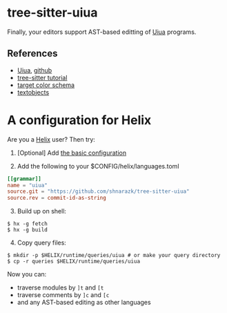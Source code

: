 # tree-sitter-uiua

Finally, your editors support AST-based editting of [Uiua](https://github.com/uiua-lang/uiua) programs.

## References

- [Uiua](https://www.uiua.org), [github](https://github.com/uiua-lang/uiua)
- [tree-sitter tutorial](https://tree-sitter.github.io/tree-sitter/creating-parsers)
- [target color schema](https://github.com/helix-editor/helix/blob/53f47bc47771c94dab51626ca025be28e62eba0c/runtime/themes/solarized_light.toml#L1-L23)
- [textobjects](https://docs.helix-editor.com/guides/textobject.html)

# A configuration for Helix

Are you a [Helix](https://helix-editor.com/) user? Then try:

1. [Optional] Add [the basic configuration](https://github.com/helix-editor/helix/wiki/How-to-install-the-default-language-servers#uiua)

2. Add the following to your $CONFIG/helix/languages.toml

```toml
[[grammar]]
name = "uiua"
source.git = "https://github.com/shnarazk/tree-sitter-uiua"
source.rev = commit-id-as-string
```

3. Build up on shell:

```
$ hx -g fetch
$ hx -g build
```

4. Copy query files:

```
$ mkdir -p $HELIX/runtime/queries/uiua # or make your query directory
$ cp -r queries $HELIX/runtime/queries/uiua
```

Now you can:
- traverse modules by `]t` and `[t`
- traverse comments by `]c` and `[c`
- and any AST-based editing as other languages
